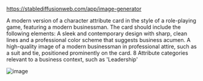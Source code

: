 
https://stablediffusionweb.com/app/image-generator

A modern version of a character attribute card in the style of a role-playing game, featuring a modern businessman. The card should include the following elements: A sleek and contemporary design with sharp, clean lines and a professional color scheme that suggests business acumen. A high-quality image of a modern businessman in professional attire, such as a suit and tie, positioned prominently on the card. 8 Attribute categories relevant to a business context, such as 'Leadership'

![image](https://github.com/user-attachments/assets/f9e97eb4-986f-4b21-a4b4-bb7fa57dd0e2)

